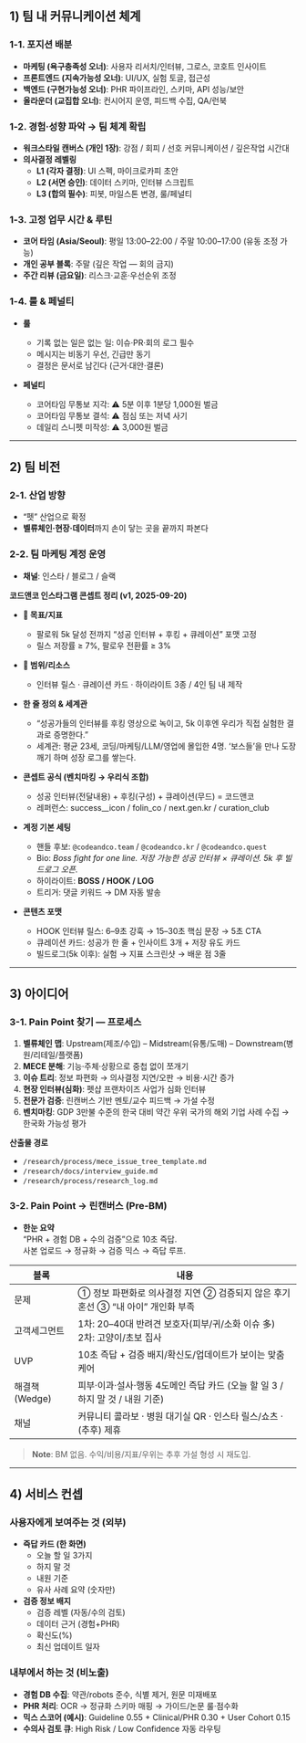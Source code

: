 ## 1) 팀 내 커뮤니케이션 체계

### 1-1. 포지션 배분
- **마케팅 (욕구충족성 오너)**: 사용자 리서치/인터뷰, 그로스, 코호트 인사이트  
- **프론트엔드 (지속가능성 오너)**: UI/UX, 실험 토글, 접근성  
- **백엔드 (구현가능성 오너)**: PHR 파이프라인, 스키마, API 성능/보안  
- **올라운더 (교집합 오너)**: 컨시어지 운영, 피드백 수집, QA/런북  

### 1-2. 경험·성향 파악 → 팀 체계 확립
- **워크스타일 캔버스 (개인 1장)**: 강점 / 회피 / 선호 커뮤니케이션 / 깊은작업 시간대  
- **의사결정 레벨링**
  - **L1 (각자 결정)**: UI 스펙, 마이크로카피 초안  
  - **L2 (서면 승인)**: 데이터 스키마, 인터뷰 스크립트  
  - **L3 (합의 필수)**: 피봇, 마일스톤 변경, 룰/페널티  

### 1-3. 고정 업무 시간 & 루틴
- **코어 타임 (Asia/Seoul)**: 평일 13:00–22:00 / 주말 10:00–17:00 (유동 조정 가능)  
- **개인 공부 블록**: 주말 (깊은 작업 — 회의 금지)  
- **주간 리뷰 (금요일)**: 리스크·교훈·우선순위 조정  

### 1-4. 룰 & 페널티
- **룰**
  - 기록 없는 일은 없는 일: 이슈·PR·회의 로그 필수  
  - 메시지는 비동기 우선, 긴급만 동기  
  - 결정은 문서로 남긴다 (근거·대안·결론)  

- **페널티**
  - 코어타임 무통보 지각: ⚠ 5분 이후 1분당 1,000원 벌금  
  - 코어타임 무통보 결석: ⚠ 점심 또는 저녁 사기  
  - 데일리 스니펫 미작성: ⚠ 3,000원 벌금  

---

## 2) 팀 비전

### 2-1. 산업 방향
- “펫” 산업으로 확정  
- **벨류체인·현장·데이터**까지 손이 닿는 곳을 끝까지 파본다  

### 2-2. 팀 마케팅 계정 운영
- **채널**: 인스타 / 블로그 / 슬랙  

**코드앤코 인스타그램 콘셉트 정리 (v1, 2025-09-20)**  

- **🎯 목표/지표**
  - 팔로워 5k 달성 전까지 “성공 인터뷰 + 후킹 + 큐레이션” 포맷 고정  
  - 릴스 저장률 ≥ 7%, 팔로우 전환률 ≥ 3%  

- **🧭 범위/리소스**
  - 인터뷰 릴스 · 큐레이션 카드 · 하이라이트 3종 / 4인 팀 내 제작  

- **한 줄 정의 & 세계관**
  - “성공가들의 인터뷰를 후킹 영상으로 녹이고, 5k 이후엔 우리가 직접 실험한 결과로 증명한다.”  
  - 세계관: 평균 23세, 코딩/마케팅/LLM/영업에 몰입한 4명. ‘보스들’을 만나 도장깨기 하며 성장 로그를 쌓는다.  

- **콘셉트 공식 (벤치마킹 → 우리식 조합)**
  - 성공 인터뷰(전달내용) + 후킹(구성) + 큐레이션(무드) = 코드앤코  
  - 레퍼런스: success__icon / folin_co / next.gen.kr / curation_club  

- **계정 기본 세팅**
  - 핸들 후보: `@codeandco.team` / `@codeandco.kr` / `@codeandco.quest`  
  - Bio: *Boss fight for one line. 저장 가능한 성공 인터뷰 × 큐레이션. 5k 후 빌드로그 오픈.*  
  - 하이라이트: **BOSS / HOOK / LOG**  
  - 트리거: 댓글 키워드 → DM 자동 발송  

- **콘텐츠 포맷**
  - HOOK 인터뷰 릴스: 6–9초 강훅 → 15–30초 핵심 문장 → 5초 CTA  
  - 큐레이션 카드: 성공가 한 줄 + 인사이트 3개 + 저장 유도 카드  
  - 빌드로그(5k 이후): 실험 → 지표 스크린샷 → 배운 점 3줄  

---

## 3) 아이디어

### 3-1. Pain Point 찾기 — 프로세스
1. **벨류체인 맵**: Upstream(제조/수입) – Midstream(유통/도매) – Downstream(병원/리테일/플랫폼)  
2. **MECE 분해**: 기능·주체·상황으로 중첩 없이 쪼개기  
3. **이슈 트리**: 정보 파편화 → 의사결정 지연/오판 → 비용·시간 증가  
4. **현장 인터뷰(심화)**: 펫샵 프랜차이즈 사업가 심화 인터뷰  
5. **전문가 검증**: 린캔버스 기반 멘토/교수 피드백 → 가설 수정  
6. **벤치마킹**: GDP 3만불 수준의 한국 대비 약간 우위 국가의 해외 기업 사례 수집 → 한국화 가능성 평가  

**산출물 경로**
- `/research/process/mece_issue_tree_template.md`  
- `/research/docs/interview_guide.md`  
- `/research/process/research_log.md`  

### 3-2. Pain Point → 린캔버스 (Pre-BM)

- **한눈 요약**  
  “PHR + 경험 DB + 수의 검증”으로 10초 즉답.  
  사본 업로드 → 정규화 → 검증 믹스 → 즉답 루프.  

| 블록 | 내용 |
|------|------|
| 문제 | ① 정보 파편화로 의사결정 지연 ② 검증되지 않은 후기 혼선 ③ “내 아이” 개인화 부족 |
| 고객세그먼트 | 1차: 20–40대 반려견 보호자(피부/귀/소화 이슈 多)<br>2차: 고양이/초보 집사 |
| UVP | 10초 즉답 + 검증 배지/확신도/업데이트가 보이는 맞춤 케어 |
| 해결책 (Wedge) | 피부·이과·설사·행동 4도메인 즉답 카드 (오늘 할 일 3 / 하지 말 것 / 내원 기준) |
| 채널 | 커뮤니티 콜라보 · 병원 대기실 QR · 인스타 릴스/쇼츠 · (추후) 제휴 |

> **Note**: BM 없음. 수익/비용/지표/우위는 추후 가설 형성 시 재도입.

---

## 4) 서비스 컨셉

### 사용자에게 보여주는 것 (외부)
- **즉답 카드 (한 화면)**  
  - 오늘 할 일 3가지  
  - 하지 말 것  
  - 내원 기준  
  - 유사 사례 요약 (숫자만)  
- **검증 정보 배지**  
  - 검증 레벨 (자동/수의 검토)  
  - 데이터 근거 (경험+PHR)  
  - 확신도(%)  
  - 최신 업데이트 일자  

### 내부에서 하는 것 (비노출)
- **경험 DB 수집**: 약관/robots 준수, 식별 제거, 원문 미재배포  
- **PHR 처리**: OCR → 정규화 스키마 매핑 → 가이드/논문 룰·점수화  
- **믹스 스코어 (예시)**: Guideline 0.55 + Clinical/PHR 0.30 + User Cohort 0.15  
- **수의사 검토 큐**: High Risk / Low Confidence 자동 라우팅  
